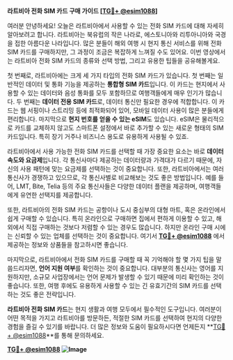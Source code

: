 **라트비아 전화 SIM 카드 구매 가이드 [[TG💪+ @esim1088](https://t.me/s/esim1088)]**

여러분 안녕하세요! 오늘은 라트비아에서 사용할 수 있는 전화 SIM 카드에 대해 자세히 알아보려고 합니다. 라트비아는 북유럽의 작은 나라로, 에스토니아와 리투아니아와 국경을 접한 아름다운 나라입니다. 많은 분들이 해외 여행 시 현지 통신 서비스를 위해 전화 SIM 카드를 구매하지만, 그 과정이 조금은 복잡하게 느껴질 수도 있어요. 이번 영상에서는 라트비아 전화 SIM 카드의 종류와 선택 방법, 그리고 유용한 팁들을 공유해볼게요.

첫 번째로, 라트비아에는 크게 세 가지 타입의 전화 SIM 카드가 있습니다. 첫 번째는 일반적인 데이터 및 통화 기능을 제공하는 **통합형 SIM 카드**입니다. 이 카드는 현지에서 사용할 수 있는 데이터와 음성 통화를 모두 포함하므로 여행객들에게 매우 인기가 많습니다. 두 번째는 **데이터 전용 SIM 카드**로, 데이터 통신만 필요한 경우에 적합합니다. 이 카드는 웹 서핑이나 스트리밍 등에 최적화되어 있어, 모바일 데이터 사용이 많은 분들에게 편리합니다. 마지막으로 **현지 번호를 얻을 수 있는 eSIM**도 있습니다. eSIM은 물리적으로 카드를 교체하지 않고도 스마트폰 설정에서 바로 추가할 수 있는 새로운 형태의 SIM 카드입니다. 특히 장기 거주나 비즈니스 용도로 유용하게 사용될 수 있죠.

라트비아에서 사용 가능한 전화 SIM 카드를 선택할 때 가장 중요한 요소는 바로 **데이터 속도와 요금제**입니다. 각 통신사마다 제공하는 데이터량과 가격대가 다르기 때문에, 자신의 사용 패턴에 맞는 요금제를 선택하는 것이 중요합니다. 또한, 라트비아에서는 여러 통신사가 경쟁하고 있으므로, 각 통신사별로 비교해보는 것도 좋은 방법입니다. 예를 들어, LMT, Bite, Telia 등의 주요 통신사들은 다양한 데이터 플랜을 제공하며, 여행객들에게 유연한 선택지를 제공합니다.

또한, 라트비아의 전화 SIM 카드는 공항이나 도시 중심부의 대형 마트, 혹은 온라인에서 쉽게 구매할 수 있습니다. 특히 온라인으로 구매하면 집에서 편하게 이용할 수 있고, 해외에서 직접 구매하는 것보다 저렴할 수 있는 경우도 많습니다. 하지만 온라인 구매 시에는 신뢰할 수 있는 업체를 선택하는 것이 중요합니다. 여기서 **[TG💪+ @esim1088](https://t.me/s/esim1088)** 에서 제공하는 정보와 상품들을 참고하시면 좋습니다.

마지막으로, 라트비아에서 전화 SIM 카드를 구매할 때 꼭 기억해야 할 몇 가지 팁을 말씀드리자면, **언어 지원 여부**를 확인하는 것이 중요합니다. 대부분의 통신사는 영어를 지원하지만, 소규모 사업장에서는 언어 문제가 발생할 수 있기 때문에 미리 확인하는 것이 좋습니다. 또한, 여행 후에도 유용하게 사용할 수 있는 긴 유효기간의 SIM 카드를 선택하는 것도 좋은 전략입니다.

**라트비아 전화 SIM 카드**는 현지 생활과 여행 모두에서 필수적인 도구입니다. 여러분이 어떤 목적을 가지고 라트비아를 방문하든, 적절한 SIM 카드를 선택하여 현지의 다양한 경험을 즐길 수 있기를 바랍니다. 더 많은 정보와 도움이 필요하시다면 언제든지 **[TG💪+ @esim1088](https://t.me/s/esim1088)**를 통해 문의하세요.

**[TG💪+ @esim1088](https://t.me/s/esim1088) ![Image](https://i.postimg.cc/Y0z9fWf4/image.png)**